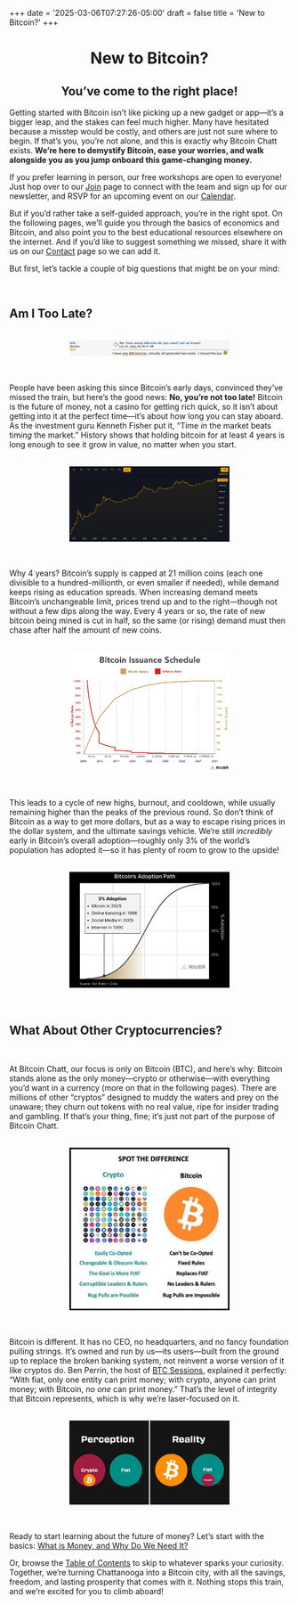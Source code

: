 +++
date = '2025-03-06T07:27:26-05:00'
draft = false
title = 'New to Bitcoin?'
+++

<div class="article">

<h1 style="text-align:center">New to Bitcoin?</h1>

<h2 style="text-align:center">You’ve come to the right place!</h2>

Getting started with Bitcoin isn’t like picking up a new gadget or app—it’s a bigger leap, and the stakes can feel much higher. Many have hesitated because a misstep would be costly, and others are just not sure where to begin. If that’s you, you’re not alone, and this is exactly why Bitcoin Chatt exists. <b>We’re here to demystify Bitcoin, ease your worries, and walk alongside you as you jump onboard this game-changing money.</b>

If you prefer learning in person, our free workshops are open to everyone! Just hop over to our <a href="https://www.bitcoinchatt.org/join">Join</a> page to connect with the team and sign up for our newsletter, and RSVP for an upcoming event on our <a href="https://www.bitcoinchatt.org/calendar">Calendar</a>. 

But if you’d rather take a self-guided approach, you’re in the right spot. On the following pages, we’ll guide you through the basics of economics and Bitcoin, and also point you to the best educational resources elsewhere on the internet. And if you’d like to suggest something we missed, share it with us on our  <a href="https://www.bitcoinchatt.org/contact">Contact</a> page so we can add it.

But first, let’s tackle a couple of big questions that might be on your mind:

<br>

## Am I Too Late?

<br>

<img src="./Missed the Bus.png" style="width:30dvw;display:block;margin:0 auto;">

<br>

<br>

People have been asking this since Bitcoin’s early days, convinced they’ve missed the train, but here’s the good news: <b>No, you’re not too late!</b> Bitcoin is the future of money, not a casino for getting rich quick, so it isn’t about getting into it at the perfect time—it’s about how long you can stay aboard. As the investment guru Kenneth Fisher put it, “Time <i>in</i> the market beats tim<i>ing</i> the market.” History shows that holding bitcoin for at least 4 years is long enough to see it grow in value, no matter when you start.

<br>

<img src="./Bitcoin Prices Full History Log Scale.png" style="width:30dvw;display:block;margin:0 auto;">

<br>

<br>

Why 4 years? Bitcoin’s supply is capped at 21 million coins (each one divisible to a hundred-millionth, or even smaller if needed), while demand keeps rising as education spreads. When increasing demand meets Bitcoin’s unchangeable limit, prices trend up and to the right—though not without a few dips along the way. Every 4 years or so, the rate of new bitcoin being mined is cut in half, so the same (or rising) demand must then chase after half the amount of new coins.

<br>

<img src="./Bitcoin Issuance Schedule.png" style="width:30dvw;display:block;margin:0 auto;">

<br>

<br>

This leads to a cycle of new highs, burnout, and cooldown, while usually remaining higher than the peaks of the previous round. So don’t think of Bitcoin as a way to get more dollars, but as a way to escape rising prices in the dollar system, and the ultimate savings vehicle. We’re still <i>incredibly</i> early in Bitcoin’s overall adoption—roughly only 3% of the world’s population has adopted it—so it has plenty of room to grow to the upside!

<br>

<img src="./Bitcoin's Adoption.png" style="width:30dvw;display:block;margin:0 auto;">

<br>

<br>

## What About Other Cryptocurrencies?

<br>

At Bitcoin Chatt, our focus is only on Bitcoin (BTC), and here’s why: Bitcoin stands alone as the only money—crypto or otherwise—with everything you’d want in a currency (more on that in the following pages). There are millions of other “cryptos” designed to muddy the waters and prey on the unaware; they churn out tokens with no real value, ripe for insider trading and gambling. If that’s your thing, fine; it’s just not part of the purpose of Bitcoin Chatt.

<br>

<img src="./Spot the Difference.png" style="width:30dvw;display:block;margin:0 auto;">

<br>

<br>

Bitcoin is different. It has no CEO, no headquarters, and no fancy foundation pulling strings. It’s owned and run by us—its users—built from the ground up to replace the broken banking system, not reinvent a worse version of it like cryptos do. Ben Perrin, the host of <a href="https://www.youtube.com/@BTCSessions">BTC Sessions</a>, explained it perfectly: “With fiat, only one entity can print money; with crypto, anyone can print money; with Bitcoin, <i>no one</i> can print money.” That’s the level of integrity that Bitcoin represents, which is why we’re laser-focused on it.

<br>

<img src="./Perception vs Reality.png" style="width:30dvw;display:block;margin:0 auto;">

<br>

<br>

Ready to start learning about the future of money? Let’s start with the basics: <a href="https://www.bitcoinchatt.org/new-to-bitcoin/what-is-money">What is Money, and Why Do We Need It?</a>

Or, browse the <a href="https://www.bitcoinchatt.org/new-to-bitcoin/table-of-contents">Table of Contents</a> to skip to whatever sparks your curiosity. Together, we’re turning Chattanooga into a Bitcoin city, with all the savings, freedom, and lasting prosperity that comes with it. Nothing stops this train, and we’re excited for you to climb aboard!

<br>

<br>

</div>
